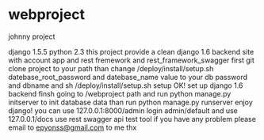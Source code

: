 # webproject
johnny project

django 1.5.5
python 2.3
this project provide a clean django 1.6 backend site with account app and rest fremework and rest_framework_swagger
first git clone project to your path
than change /deploy/install/setup.sh datebase_root_password and datebase_name value to your db password and dbname
and sh /deploy/install/setup.sh setup 
OK!  set up django 1.6 backend finsh
going to /webproject path and run python manage.py initserver to init database data than run python manage.py runserver
enjoy django!
you can use 127.0.0.1:8000/admin login admin/default
and use 127.0.0.1/docs use rest swagger api test tool
if you have any problem please email to epyonss@gmail.com to me thx

